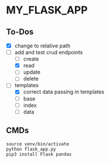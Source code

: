 # MY_FLASK_APP

## To-Dos

- [x] change to relative path
- [ ] add and test crud endpoints
  - [ ] create
  - [x] read
  - [ ] update
  - [ ] delete
- [ ] templates
  - [x] correct data passing in templates
  - [ ] base
  - [ ] index
  - [ ] data

## CMDs

```
source venv/bin/activate
python flask_app.py
pip3 install Flask pandas
```